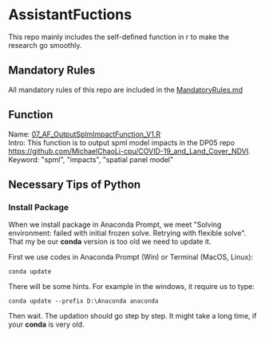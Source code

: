 # AssistantFuctions
This repo mainly includes the self-defined function in r to make the research go smoothly.

## Mandatory Rules
All mandatory rules of this repo are included in the [MandatoryRules.md](MandatoryRules.md)

## Function
  
Name: [07_AF_OutputSplmImpactFunction_V1.R](https://github.com/MichaelChaoLi-cpu/COVID-19_and_Land_Cover_NDVI/blob/master/04_Code/07_AF_OutputSplmImpactFunction_V1.R)  
Intro: This function is to output spml model impacts in the DP05 repo <https://github.com/MichaelChaoLi-cpu/COVID-19_and_Land_Cover_NDVI>.
Keyword: "spml", "impacts", "spatial panel model"

## Necessary Tips of Python
  
### Install Package
   
When we install package in Anaconda Prompt, we meet "Solving environment: failed with initial frozen solve. Retrying with flexible solve". That my be our **conda** version is too old we need to update it.  
  
First we use codes in Anaconda Prompt (Win) or Terminal (MacOS, Linux):  
```
conda update
```
   
There will be some hints. For example in the windows, it require us to type:  
```
conda update --prefix D:\Anaconda anaconda
```
  
Then wait. The updation should go step by step. It might take a long time, if your **conda** is very old.  
